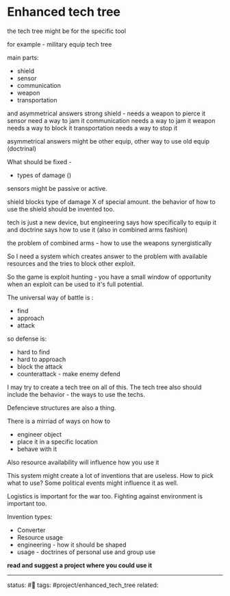 # Enhanced tech tree
the tech tree might be for the specific tool

for example - military equip tech tree

main parts:

 - shield
 - sensor
 - communication
 - weapon
 - transportation

and asymmetrical answers 
strong shield - needs a weapon to pierce it
sensor need a way to jam it
communication needs a way to jam it
weapon needs a way to block it
transportation needs a way to stop it

asymmetrical answers might be other equip, other way to use old equip (doctrinal)

What should be fixed - 
 - types of damage ()


sensors might be passive or active.

shield blocks type of damage X of special amount.
the behavior of how to use the shield should be invented too.

tech is just a new device, but  engineering says how specifically to equip it and doctrine says how to use it (also in combined arms fashion)

the problem of combined arms - how to use the weapons synergistically

So I need a system which creates answer to the problem with available resources and the tries to block other exploit.

So the game is exploit hunting - you have a small window of opportunity when an exploit can be used to it's full potential.

The universal way of battle is :
 - find
 - approach 
 - attack

so defense is:
 - hard to find
 - hard to approach
 - block the attack
 - counterattack - make enemy defend

I may try to create a tech tree on all of this.
The tech tree also should include the behavior - the ways to use the techs.

Defencieve structures are also a thing.

There is a mirriad of ways on how to 
 - engineer object
 - place it in a specific location
 - behave with it

Also resource availability will influence how you use it

This system might create a lot of inventions that are useless. How to pick what to use?
Some political events might influence it as well.

Logistics is important for the war too.
Fighting against environment is important too.

Invention types:
 - Converter
 - Resource usage
 - engineering - how it should be shaped
 - usage - doctrines of personal use and group use

**read and suggest a project where you could use it**


---
status: #🌱
tags: #project/enhanced_tech_tree
related: 